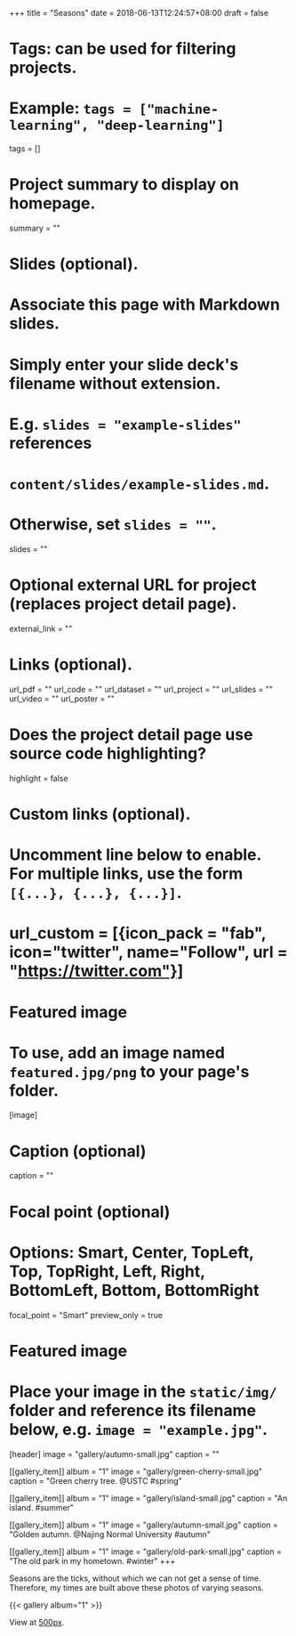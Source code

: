 +++
title = "Seasons"
date = 2018-06-13T12:24:57+08:00
draft = false

# Tags: can be used for filtering projects.
# Example: `tags = ["machine-learning", "deep-learning"]`
tags = []

# Project summary to display on homepage.
summary = ""

# Slides (optional).
#   Associate this page with Markdown slides.
#   Simply enter your slide deck's filename without extension.
#   E.g. `slides = "example-slides"` references 
#   `content/slides/example-slides.md`.
#   Otherwise, set `slides = ""`.
slides = ""

# Optional external URL for project (replaces project detail page).
external_link = ""

# Links (optional).
url_pdf = ""
url_code = ""
url_dataset = ""
url_project = ""
url_slides = ""
url_video = ""
url_poster = ""

# Does the project detail page use source code highlighting?
highlight = false

# Custom links (optional).
#   Uncomment line below to enable. For multiple links, use the form `[{...}, {...}, {...}]`.
# url_custom = [{icon_pack = "fab", icon="twitter", name="Follow", url = "https://twitter.com"}]

# Featured image
# To use, add an image named `featured.jpg/png` to your page's folder. 
[image]
  # Caption (optional)
  caption = ""

  # Focal point (optional)
  # Options: Smart, Center, TopLeft, Top, TopRight, Left, Right, BottomLeft, Bottom, BottomRight
  focal_point = "Smart"
  preview_only = true

# Featured image
# Place your image in the `static/img/` folder and reference its filename below, e.g. `image = "example.jpg"`.
[header]
  image = "gallery/autumn-small.jpg"
  caption = ""
    
[[gallery_item]]
  album = "1"
  image = "gallery/green-cherry-small.jpg"
  caption = "Green cherry tree. @USTC #spring"
    
[[gallery_item]]
  album = "1"
  image = "gallery/island-small.jpg"
  caption = "An island. #summer"

[[gallery_item]]
  album = "1"
  image = "gallery/autumn-small.jpg"
  caption = "Golden autumn. @Najing Normal University #autumn"
    
[[gallery_item]]
  album = "1"
  image = "gallery/old-park-small.jpg"
  caption = "The old park in my hometown. #winter"
+++

Seasons are the ticks, without which we can not get a sense of time. Therefore, my times are built above these photos of varying seasons.

{{< gallery album="1" >}}

View at [500px](https://500px.com/jyhong836/galleries/seasons).

